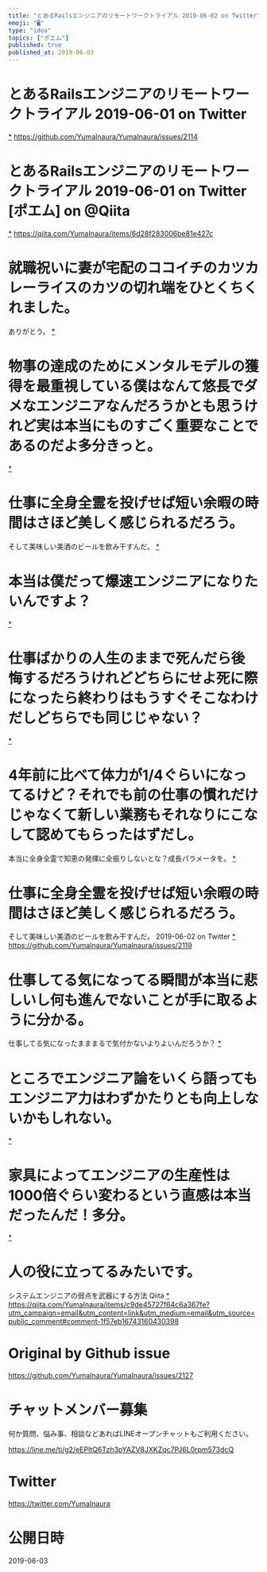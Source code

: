 ```yaml
---
title: "とあるRailsエンジニアのリモートワークトライアル 2019-06-02 on Twitter"
emoji: "🖥"
type: "idea"
topics: ["ポエム"]
published: true
published_at: 2019-06-03
---
```


# とあるRailsエンジニアのリモートワークトライアル 2019-06-01 on Twitter
 [*](https://twitter.com/YumaInaura/status/1134840882140766210")
<https://github.com/YumaInaura/YumaInaura/issues/2114>
# とあるRailsエンジニアのリモートワークトライアル 2019-06-01 on Twitter [ポエム] on @Qiita
 [*](https://twitter.com/YumaInaura/status/1134853958134951937")
<https://qiita.com/YumaInaura/items/6d28f283006be81e427c>
# 就職祝いに妻が宅配のココイチのカツカレーライスのカツの切れ端をひとくちくれました。
ありがとう。
 [*](https://twitter.com/YumaInaura/status/1134961238520131585")

# 物事の達成のためにメンタルモデルの獲得を最重視している僕はなんて悠長でダメなエンジニアなんだろうかとも思うけれど実は本当にものすごく重要なことであるのだよ多分きっと。

 [*](https://twitter.com/YumaInaura/status/1134987755581202432")

# 仕事に全身全霊を投げせば短い余暇の時間はさほど美しく感じられるだろう。
そして美味しい美酒のビールを飲み干すんだ。
 [*](https://twitter.com/YumaInaura/status/1134989003898347520")

# 本当は僕だって爆速エンジニアになりたいんですよ？
 [*](https://twitter.com/YumaInaura/status/1135016307114385409")

# 仕事ばかりの人生のままで死んだら後悔するだろうけれどどちらにせよ死に際になったら終わりはもうすぐそこなわけだしどちらでも同じじゃない？
 [*](https://twitter.com/YumaInaura/status/1135028622924832768")

# 4年前に比べて体力が1/4ぐらいになってるけど？それでも前の仕事の慣れだけじゃなくて新しい業務もそれなりにこなして認めてもらったはずだし。
本当に全身全霊で知恵の発揮に全振りしないとな？成長パラメータを。
 [*](https://twitter.com/YumaInaura/status/1135036082758676480")

# 仕事に全身全霊を投げせば短い余暇の時間はさほど美しく感じられるだろう。
そして美味しい美酒のビールを飲み干すんだ。 2019-06-02 on Twitter
 [*](https://twitter.com/YumaInaura/status/1135050937544970240")
<https://github.com/YumaInaura/YumaInaura/issues/2119>
# 仕事してる気になってる瞬間が本当に悲しいし何も進んでないことが手に取るように分かる。
仕事してる気になったまままるで気付かないよりよいんだろうか？
 [*](https://twitter.com/YumaInaura/status/1135086710860083200")

# ところでエンジニア論をいくら語ってもエンジニア力はわずかたりとも向上しないかもしれない。

 [*](https://twitter.com/YumaInaura/status/1135113176721215489")

# 家具によってエンジニアの生産性は1000倍ぐらい変わるという直感は本当だったんだ！多分。

 [*](https://twitter.com/YumaInaura/status/1135119156494290944")

# 人の役に立ってるみたいです。


システムエンジニアの弱点を武器にする方法  Qiita
 [*](https://twitter.com/YumaInaura/status/1135128863262986240")
<https://qiita.com/YumaInaura/items/c9de45727f64c6a367fe?utm_campaign=email&utm_content=link&utm_medium=email&utm_source=public_comment#comment-1f57eb16743160430398>



# Original by Github issue

https://github.com/YumaInaura/YumaInaura/issues/2127








<!-- Update From Qiita API -->

# チャットメンバー募集


何か質問、悩み事、相談などあればLINEオープンチャットもご利用ください。

https://line.me/ti/g2/eEPltQ6Tzh3pYAZV8JXKZqc7PJ6L0rpm573dcQ





# Twitter


https://twitter.com/YumaInaura


<!-- Update From Qiita API -->



# 公開日時

2019-06-03
